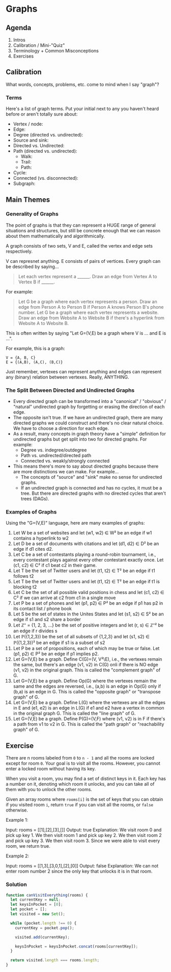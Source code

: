 # Graphs

## Agenda

1. Intros
2. Calibration / Mini-"Quiz"
3. Terminology + Common Misconceptions
4. Exercises

## Calibration

What words, concepts, problems, etc. come to mind when I say "graph"?

### Terms

Here's a list of graph terms. Put your initial next to any you haven't heard before or aren't totally sure about:

- Vertex / node:
- Edge:
- Degree (directed vs. undirected):
- Source and sink:
- Directed vs. Undirected:
- Path (directed vs. undirected):
  - Walk:
  - Trail:
  - Path:
- Cycle:
- Connected (vs. disconnected):
- Subgraph:

## Main Themes

### Generality of Graphs

The point of graphs is that they can represent a HUGE range of general situations and structures, but still be concrete enough that we can reason about them mathematically and algorithmically.

A graph consists of two sets, V and E, called the vertex and edge sets respectively.

V can represnet anything. E consists of pairs of vertices. Every graph can be described by saying...

> Let each vertex represent a ______. Draw an edge from Vertex A to Vertex B if ______.

For example:

> Let G be a graph where each vertex represents a person. Draw an edge from Person A to Person B if Person A knows Person B's phone number.
> Let G be a graph where each vertex represents a website. Draw an edge from Website A to Website B if there's a hyperlink from Website A to Website B.

This is often written by saying "Let G=(V,E) be a graph where V is ... and E is ...".

For example, this is a graph:

```text
V = {A, B, C}
E = {(A,B), (A,C), (B,C)}
```

Just remember, vertexes can represent anything and edges can represent any (binary) relation between vertexes. Really, ANYTHING.

### The Split Between Directed and Undirected Graphs

- Every directed graph can be transformed into a "canonical" / "obvious" / "natural" undirected graph by forgetting or erasing the direction of each edge.
- The opposite isn't true. If we have an undirected graph, there are many directed graphs we could construct and there's no clear natural choice. We have to choose a direction for each edge.
- As a result, many concepts in graph theory have a "simple" definition for undirected graphs but get split into two for directed graphs. For example:
  - Degree vs. indegree/outdegree
  - Path vs. undirected/directed path
  - Connected vs. weakly/strongly connected
- This means there's more to say about directed graphs because there are more distinctions we can make. For example...
  - The concepts of "source" and "sink" make no sense for undirected graphs.
  - If an undirected graph is connected and has no cycles, it must be a tree. But there are directed graphs with no directed cycles that aren't trees (DAGs).

### Examples of Graphs

Using the "G=(V,E)" language, here are many examples of graphs:

1. Let W be a set of websites and let (w1, w2) ∈ W² be an edge if w1 contains a hyperlink to w2
2. Let D be a set of documents with citations and let (d1, d2) ∈ D² be an edge if d1 cites d2.
3. Let C be a set of contestants playing a round-robin tournament, i.e., every contestant plays against every other contestant exactly once.  Let (c1, c2) ∈ C² if c1 beat c2 in their game.
4. Let T be the set of Twitter users and let (t1, t2) ∈ T² be an edge if t1 follows t2
5. Let T be the set of Twitter users and let (t1, t2) ∈ T² be an edge if t1 is blocking t2
6. Let C be the set of all possible valid positions in chess and let (c1, c2) ∈ C² if we can arrive at c2 from c1 in a single move
7. Let P be a set of phones and let (p1, p2) ∈ P² be an edge if p1 has p2 in its contact list / phone book
8. Let S be the set of states in the Unites States and let (s1, s2) ∈ S² be an edge if s1 and s2 share a border
9. Let ℤ⁺ = {1, 2, 3, ...} be the set of positive integers and let (r, s) ∈ ℤ⁺² be an edge if r divides s
10. Let ℙ({1,2,3}) be the set of all subsets of {1,2,3} and let (s1, s2) ∈ ℙ({1,2,3})² be an edge if s1 is a subset of s2
11. Let P be a set of propositions, each of which may be true or false. Let (p1, p2) ∈ P² be an edge if p1 implies p2.
12. Let G=(V,E) be a graph. Define C(G)=(V, V²\E), i.e., the vertexes remain the same, but there's an edge (v1, v2) in C(G) onli if there is NO edge (v1, v2) in the original graph. This is called the "complement graph" of G.
13. Let G=(V,E) be a graph. Define Op(G) where the vertexes remain the same and the edges are reversed, i.e., (a,b) is an edge in Op(G) only if (b,a) is an edge in G. This is called the "opposite graph" or "transpose graph" of G.
14. Let G=(V,E) be a graph. Define L(G) where the vertexes are all the edges in E and (e1, e2) is an edge in L(G) if e1 and e2 have a vertex in common in the original graph G. This is called the "line graph" of G.
15. Let G=(V,E) be a graph. Define P(G)=(V,F) where (v1, v2) is in F if there's a path from v1 to v2 in G. This is called the "path graph" or "reachability graph" of G.

## Exercise

There are n rooms labeled from `0` to `n - 1` and all the rooms are locked except for room `0`. Your goal is to visit all the rooms. However, you cannot enter a locked room without having its key.

When you visit a room, you may find a set of distinct keys in it. Each key has a number on it, denoting which room it unlocks, and you can take all of them with you to unlock the other rooms.

Given an array rooms where `rooms[i]` is the set of keys that you can obtain if you visited room `i`, return `true` if you can visit all the rooms, or `false` otherwise.

Example 1:

Input: rooms = [[1],[2],[3],[]]
Output: true
Explanation:
We visit room 0 and pick up key 1.
We then visit room 1 and pick up key 2.
We then visit room 2 and pick up key 3.
We then visit room 3.
Since we were able to visit every room, we return true.

Example 2:

Input: rooms = [[1,3],[3,0,1],[2],[0]]
Output: false
Explanation: We can not enter room number 2 since the only key that unlocks it is in that room.

### Solution

```js
function canVisitEverything(rooms) {
  let currentKey = null;
  let keysInPocket = [0];
  let pocket = [];
  let visited = new Set();

  while (pocket.length !== 0) {
    currentKey = pocket.pop();

    visited.add(currentKey);

    keysInPocket = keysInPocket.concat(rooms[currentKey]);
  }

  return visited.length === rooms.length;
}
```
